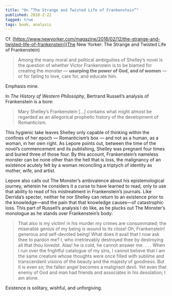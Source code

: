 ```yaml
---
title: "On “The Strange and Twisted Life of Frankenstein”"
published: 2018-2-22
tagged: true
tags: book, analysis
---
```


Cf. [https://www.newyorker.com/magazine/2018/02/12/the-strange-and-twisted-life-of-frankenstein](The
New Yorker: The Strange and Twisted Life of Frankenstein)

> Among the many moral and political ambiguities of Shelley’s novel is
> the question of whether Victor Frankenstein is to be blamed for
> creating the monster — **usurping the power of God, and of women** —
> or for failing to love, care for, and educate him.

Emphasis mine.

In _The History of Western Philosophy_, Bertrand Russell’s analysis of
Frankenstein is a bore:

> Mary Shelley’s Frankenstein […] contains what might almost be
> regarded as an allegorical prophetic history of the development of
> Romanticism.

This hygienic take leaves Shelley only capable of thinking within the
confines of her epoch — Romanticism’s box — and not as a human, as a
woman, in her own right. As Lepore points out, between the time of the
novel’s commencement and its publishing, Shelley was pregnant four
times and buried three of those four. By this account, Frankenstein’s
nameless monster can be none other than the hell that is loss, the
malignancy of an existence acutely felt by a woman reconciling a
triptych of identity as mother, wife, and artist.

Lepore also calls out The Monster’s ambivalence about his
epistemological journey, wherein he considers it a curse to have
learned to read, only to use that ability to read of his mistreatment
in Frankenstein’s journals. Like Derrida’s specter, neither he nor
Shelley can return to an existence prior to the knowledge—and the
pain that that knowledge causes—of catastrophic loss. This part of
Russell’s analysis I do like, as he plucks out The Monster’s monologue
as he stands over Frankenstein’s body:

> That also is my victim! in his murder my crimes are consummated; the
> miserable genius of my being is wound to its close! Oh,
> Frankenstein! generous and self-devoted being! What does it avail
> that I now ask thee to pardon me? I, who irretrievably destroyed
> thee by destroying all that thou lovedst. Alas! he is cold, he
> cannot answer me. . . . When I run over the frightful catalogue of
> my sins, I cannot believe that I am the same creature whose thoughts
> were once filled with sublime and transcendent visions of the beauty
> and the majesty of goodness. But it is even so; the fallen angel
> becomes a malignant devil. Yet even that enemy of God and man had
> friends and associates in his desolation; I am alone.

Existence is solitary, wishful, and unforgiving.
